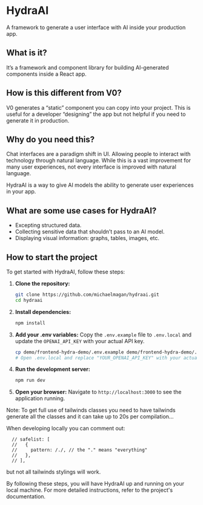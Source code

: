# HydraAI

A framework to generate a user interface with AI inside your production app.

## What is it?
It’s a framework and component library for building AI-generated components inside a React app.

## How is this different from V0?
V0 generates a “static” component you can copy into your project. This is useful for a developer “designing” the app but not helpful if you need to generate it in production.

## Why do you need this?
Chat interfaces are a paradigm shift in UI. Allowing people to interact with technology through natural language. While this is a vast improvement for many user experiences, not every interface is improved with natural language.

HydraAI is a way to give AI models the ability to generate user experiences in your app.

## What are some use cases for HydraAI?
* Excepting structured data.
* Collecting sensitive data that shouldn’t pass to an AI model.
* Displaying visual information: graphs, tables, images, etc.

## How to start the project

To get started with HydraAI, follow these steps:

1. **Clone the repository:**
   ```sh
   git clone https://github.com/michaelmagan/hydraai.git
   cd hydraai
   ```

2. **Install dependencies:**
   ```sh
   npm install
   ```

3. **Add your .env variables:**
   Copy the `.env.example` file to `.env.local` and update the `OPENAI_API_KEY` with your actual API key.
   ```sh
   cp demo/frontend-hydra-demo/.env.example demo/frontend-hydra-demo/.env.local
   # Open .env.local and replace "YOUR_OPENAI_API_KEY" with your actual API key
   ```

4. **Run the development server:**
   ```sh
   npm run dev
   ```

5. **Open your browser:**
   Navigate to `http://localhost:3000` to see the application running.

Note: To get full use of tailwinds classes you need to have tailwinds generate all the classes and it can take up to 20s per compilation...

When developing locally you can comment out:
```
  // safelist: [
  //   {
  //     pattern: /./, // the "." means "everything"
  //   },
  // ],
```
but not all tailwinds stylings will work.


By following these steps, you will have HydraAI up and running on your local machine. For more detailed instructions, refer to the project's documentation.
